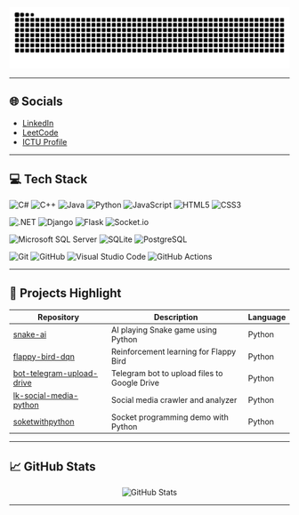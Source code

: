 

<p align="center">
  <img src="https://raw.githubusercontent.com/thuan2172001/thuan2172001/output/snake.svg" alt="Snake animation" />
</p>

---

## 🌐 Socials

- [LinkedIn](https://www.linkedin.com/in/hiếu-nguyễn-6a4932317)
- [LeetCode](https://leetcode.com/u/hieuand2004)
- [ICTU Profile](http://laptrinh.ictu.edu.vn/user/DTC225200481)

---

## 💻 Tech Stack

![C#](https://img.shields.io/badge/C%23-239120?style=for-the-badge&logo=c-sharp&logoColor=white)
![C++](https://img.shields.io/badge/C++-00599C?style=for-the-badge&logo=c%2B%2B&logoColor=white)
![Java](https://img.shields.io/badge/Java-ED8B00?style=for-the-badge&logo=java&logoColor=white)
![Python](https://img.shields.io/badge/Python-3670A0?style=for-the-badge&logo=python&logoColor=ffdd54)
![JavaScript](https://img.shields.io/badge/JavaScript-323330?style=for-the-badge&logo=javascript&logoColor=F7DF1E)
![HTML5](https://img.shields.io/badge/HTML5-E34F26?style=for-the-badge&logo=html5&logoColor=white)
![CSS3](https://img.shields.io/badge/CSS3-1572B6?style=for-the-badge&logo=css3&logoColor=white)

![.NET](https://img.shields.io/badge/.NET-5C2D91?style=for-the-badge&logo=.net&logoColor=white)
![Django](https://img.shields.io/badge/Django-092E20?style=for-the-badge&logo=django&logoColor=white)
![Flask](https://img.shields.io/badge/Flask-000000?style=for-the-badge&logo=flask&logoColor=white)
![Socket.io](https://img.shields.io/badge/Socket.io-000000?style=for-the-badge&logo=socket.io&logoColor=white)

![Microsoft SQL Server](https://img.shields.io/badge/Microsoft_SQL_Server-CC2927?style=for-the-badge&logo=microsoft%20sql%20server&logoColor=white)
![SQLite](https://img.shields.io/badge/SQLite-07405e?style=for-the-badge&logo=sqlite&logoColor=white)
![PostgreSQL](https://img.shields.io/badge/PostgreSQL-316192?style=for-the-badge&logo=postgresql&logoColor=white)

![Git](https://img.shields.io/badge/Git-F05032?style=for-the-badge&logo=git&logoColor=white)
![GitHub](https://img.shields.io/badge/GitHub-181717?style=for-the-badge&logo=github&logoColor=white)
![Visual Studio Code](https://img.shields.io/badge/VS_Code-007ACC?style=for-the-badge&logo=visual-studio-code&logoColor=white)
![GitHub Actions](https://img.shields.io/badge/GitHub_Actions-2088FF?style=for-the-badge&logo=github-actions&logoColor=white)

---

## 🚀 Projects Highlight

| Repository               | Description                             | Language  |
|-------------------------|---------------------------------------|-----------|
| [snake-ai](https://github.com/hieuchaydi/snake-ai) | AI playing Snake game using Python | Python    |
| [flappy-bird-dqn](https://github.com/hieuchaydi/flappy-bird-dqn) | Reinforcement learning for Flappy Bird | Python    |
| [bot-telegram-upload-drive](https://github.com/hieuchaydi/bot-telegram-upload-drive) | Telegram bot to upload files to Google Drive | Python    |
| [lk-social-media-python](https://github.com/hieuchaydi/lk-social-media-python) | Social media crawler and analyzer | Python    |
| [soketwithpython](https://github.com/hieuchaydi/soketwithpython) | Socket programming demo with Python | Python    |

---

## 📈 GitHub Stats

<p align="center">
  <img src="https://github-readme-stats.vercel.app/api?username=hieuchaydi&show_icons=true&hide_border=true&theme=radical" alt="GitHub Stats" />
</p>

---

